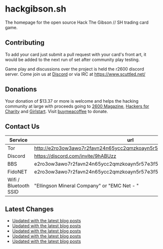 # hackgibson.sh
The homepage for the open source Hack The Gibson // SH trading card game.


## Contributing

To add your card just submit a pull request with your card's front art, it would be added to the next run of set after community play testing.

Game play and discussions over the project is held the r2600 discord server. Come join us at [Discord](https://discord.com/invite/9hABUzz) or via IRC at https://www.scuttled.net/


## Donations

Your donation of $13.37 or more is welcome and helps the hacking community at large with proceeds going to [2600 Magazine](https://2600.com/), [Hackers for Charity](https://hackersforcharity.org) and [Girlstart](https://girlstart.org).  Visit [buymeacoffee](https://www.buymeacoffee.com/hackgibson.sh) to donate.


## Contact Us

Service | url
-|-
Tor | http://e2ro3ow3awo7r2favn24n65ycc2qmzkoayn5r57e3f56nvjwdcgg32ad.onion
Discord | https://discord.com/invite/9hABUzz
BBS | e2ro3ow3awo7r2favn24n65ycc2qmzkoayn5r57e3f56nvjwdcgg32ad.onion:23
FidoNET | e2ro3ow3awo7r2favn24n65ycc2qmzkoayn5r57e3f56nvjwdcgg32ad.onion:24554
Wifi / Bluetooth SSID | "Ellingson Mineral Company" or "EMC Net - <fidonet address>"

## Latest Changes
<!-- BLOG-POST-LIST:START -->
- [Updated with the latest blog posts](https://github.com/DFW2600/hackgibson.sh/commit/95cd64ab08e5001ed6e7edd2ba77f502d26e020a)
- [Updated with the latest blog posts](https://github.com/DFW2600/hackgibson.sh/commit/3ff33f103269d9c6dece1e52822b3d7559896794)
- [Updated with the latest blog posts](https://github.com/DFW2600/hackgibson.sh/commit/d343566a24571a36579b5ad03b30a6a7067beebf)
- [Updated with the latest blog posts](https://github.com/DFW2600/hackgibson.sh/commit/1d3343ec95e2ff7dc833347592a416cf48c1e58b)
- [Updated with the latest blog posts](https://github.com/DFW2600/hackgibson.sh/commit/24c773ddbfc6f5cf06684016bb13c91f25d6a716)
<!-- BLOG-POST-LIST:END -->
